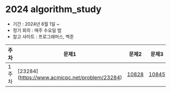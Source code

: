 # 2024 algorithm_study

- 기간 : 2024년 8월 1일 ~   
- 정기 회의 : 매주 수요일 밤   
- 참고 사이트 : 프로그래머스, 백준

  
|주차|문제1|문제2|문제3|문제4|문제5|
|------|---|---|---|---|---|
|1주차|[23284] (https://www.acmicpc.net/problem/23284)|[10828](https://www.acmicpc.net/problem/10828)|[10845](https://www.acmicpc.net/problem/10845)|[18258](https://www.acmicpc.net/problem/18258)|[26042](https://www.acmicpc.net/problem/26042)|

